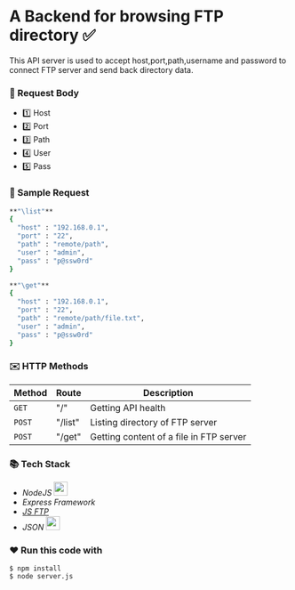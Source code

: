 # A Backend for browsing FTP directory :white_check_mark:

This API server is used to accept host,port,path,username and password to <br/>
connect FTP server and send back directory data.

### :postbox: Request Body
 - :one: Host
 - :two: Port
 - :three: Path
 - :four: User
 - :five: Pass

### :email: Sample Request
```sh
**"\list"**
{
  "host" : "192.168.0.1",
  "port" : "22",
  "path" : "remote/path",
  "user" : "admin",
  "pass" : "p@ssw0rd"
}
```
```sh
**"\get"**
{
  "host" : "192.168.0.1",
  "port" : "22",
  "path" : "remote/path/file.txt",
  "user" : "admin",
  "pass" : "p@ssw0rd"
}
```

### :envelope: HTTP Methods

| Method | Route | Description |
| ------ | ----- | ----------- |
| `GET`  | "/"   | Getting API health |
| `POST` | "/list" | Listing directory of FTP server |
| `POST` | "/get"  | Getting content of a file in FTP server |

### :books: Tech Stack

 * *NodeJS* <img src="https://d2eip9sf3oo6c2.cloudfront.net/tags/images/000/000/256/full/nodejslogo.png" width="25" />
 * *Express Framework*
 * *[JS FTP]*
 * *JSON* <img src="https://upload.wikimedia.org/wikipedia/commons/thumb/c/c9/JSON_vector_logo.svg/1200px-JSON_vector_logo.svg.png" width="25" />

[JS FTP]: https://www.npmjs.com/package/jsftp

### :heart: Run this code with

```
$ npm install
$ node server.js
```
